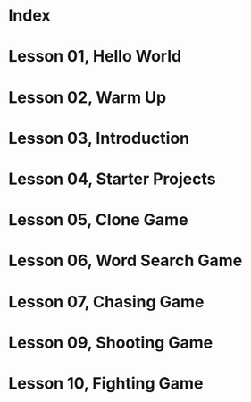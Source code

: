 # Index

# Lesson 01, Hello World

# Lesson 02, Warm Up

# Lesson 03, Introduction

# Lesson 04, Starter Projects

# Lesson 05, Clone Game

# Lesson 06, Word Search Game

# Lesson 07, Chasing Game

# Lesson 09, Shooting Game

# Lesson 10, Fighting Game
